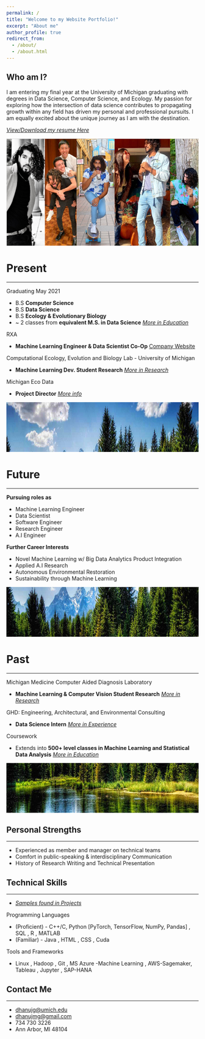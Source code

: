 ```yaml
---
permalink: /
title: "Welcome to my Website Portfolio!"
excerpt: "About me"
author_profile: true
redirect_from: 
  - /about/
  - /about.html
---
```




Who am I?
------

I am entering my final year at the University of Michigan graduating with degrees in Data Science, Computer Science, and Ecology. My passion for exploring how the intersection of data science contributes to propagating growth within any field has driven my personal and professional pursuits. I am equally excited about the unique journey as I am with the destination.

[_View/Download my resume Here_](https://github.com/DhanujG/dhanujg.github.io/blob/master/files/Resume_Dhanuj_1_21_Final.pdf)


<p align="center">
  <img width="600" height="280" src="/images/banner.png">
</p>

Present
======
______
Graduating May 2021
* B.S **Computer Science**
* B.S **Data Science**
* B.S **Ecology & Evolutionary Biology**
* ~ 2 classes from **equivalent M.S. in Data Science** [_More in Education_](https://dhanujg.github.io/coursework/)

RXA
* **Machine Learning Engineer & Data Scientist Co-Op** [Company Website](https://www.rxa.io/services/ai-bi-consulting)


Computational Ecology, Evolution and Biology Lab - University of Michigan
 * **Machine Learning Dev. Student Research** [_More in Research_](https://dhanujg.github.io/research/)

Michigan Eco Data
* **Project Director** [_More info_](https://dhanujg.github.io/experience/)

<p align="center">
  <img width="800" height="130" src="/images/head1.png">
</p>

Future
======
______
**Pursuing roles as**
* Machine Learning Engineer
* Data Scientist
* Software Engineer
* Research Engineer
* A.I Engineer

**Further Career Interests**
* Novel Machine Learning w/ Big Data Analytics Product Integration
* Applied A.I Research
* Autonomous Environmental Restoration
* Sustainability through Machine Learning

<p align="center">
  <img width="800" height="130" src="/images/head2.png">
</p>



Past
======
______
Michigan Medicine Computer Aided Diagnosis Laboratory
* **Machine Learning & Computer Vision Student Research** [_More in Research_](https://dhanujg.github.io/research/)

GHD: Engineering, Architectural, and Environmental Consulting
* **Data Science Intern** [_More in Experience_](https://dhanujg.github.io/experience/)

Coursework
* Extends into **500+ level classes in Machine Learning and Statistical Data Analysis** [_More in Education_](https://dhanujg.github.io/coursework/)

 
<p align="center">
  <img width="800" height="130" src="/images/head3.png">
</p>

Personal Strengths
------
______
* Experienced as member and manager on technical teams
* Comfort in public-speaking & interdisciplinary Communication
* History of Research Writing and Technical Presentation


Technical Skills
------
______
* [_Samples found in Projects_](https://dhanujg.github.io/projects/)

Programming Languages
* (Proficient) - C++/C, Python [PyTorch, TensorFlow, NumPy, Pandas] , SQL , R , MATLAB
* (Familiar) - Java , HTML , CSS , Cuda

Tools and Frameworks
* Linux , Hadoop , Git , MS Azure -Machine Learning , AWS-Sagemaker, Tableau , Jupyter , SAP-HANA

Contact Me
------
______
* dhanujg@umich.edu
* dhanujmg@gmail.com
* 734 730 3226 
* Ann Arbor, MI 48104



